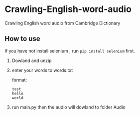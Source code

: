 # Crawling-English-word-audio

Crawling English word audio from Cambridge Dictionary

## How to use
If you have not install selenium , run `pip install selenium` first.
1. Dowland and unzip
2. enter your words to words.txt
  
   format:
    ```
    test
    hello
    world
    ```
3. run main.py then the audio will dowland to folder Audio
